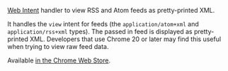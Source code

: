 [Web Intent](http://webintents.org) handler to view RSS and Atom feeds as pretty-printed XML.

It handles the `view` intent for feeds (the `application/atom+xml` and `application/rss+xml` types). The passed in feed is displayed as pretty-printed XML. Developers that use Chrome 20 or later may find this useful when trying to view raw feed data.

Available [in the Chrome Web Store](https://chrome.google.com/webstore/detail/oceapojkdgeophkjdijkpbjifdnfimdh).
